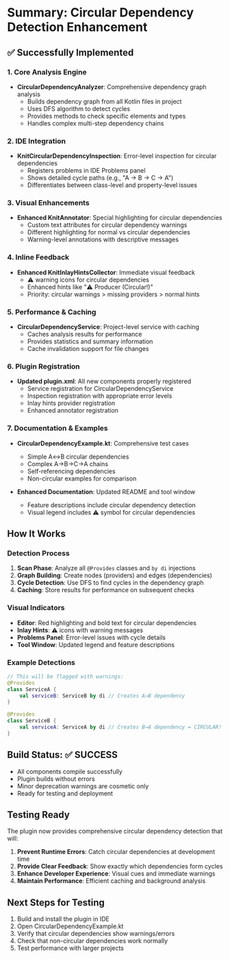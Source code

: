 # Summary: Circular Dependency Detection Enhancement

## ✅ Successfully Implemented

### 1. Core Analysis Engine

- **CircularDependencyAnalyzer**: Comprehensive dependency graph analysis
  - Builds dependency graph from all Kotlin files in project
  - Uses DFS algorithm to detect cycles
  - Provides methods to check specific elements and types
  - Handles complex multi-step dependency chains

### 2. IDE Integration

- **KnitCircularDependencyInspection**: Error-level inspection for circular dependencies
  - Registers problems in IDE Problems panel
  - Shows detailed cycle paths (e.g., "A → B → C → A")
  - Differentiates between class-level and property-level issues

### 3. Visual Enhancements

- **Enhanced KnitAnnotator**: Special highlighting for circular dependencies
  - Custom text attributes for circular dependency warnings
  - Different highlighting for normal vs circular dependencies
  - Warning-level annotations with descriptive messages

### 4. Inline Feedback

- **Enhanced KnitInlayHintsCollector**: Immediate visual feedback
  - ⚠️ warning icons for circular dependencies
  - Enhanced hints like "⚠️ Producer (Circular!)"
  - Priority: circular warnings > missing providers > normal hints

### 5. Performance & Caching

- **CircularDependencyService**: Project-level service with caching
  - Caches analysis results for performance
  - Provides statistics and summary information
  - Cache invalidation support for file changes

### 6. Plugin Registration

- **Updated plugin.xml**: All new components properly registered
  - Service registration for CircularDependencyService
  - Inspection registration with appropriate error levels
  - Inlay hints provider registration
  - Enhanced annotator registration

### 7. Documentation & Examples

- **CircularDependencyExample.kt**: Comprehensive test cases

  - Simple A↔B circular dependencies
  - Complex A→B→C→A chains
  - Self-referencing dependencies
  - Non-circular examples for comparison

- **Enhanced Documentation**: Updated README and tool window
  - Feature descriptions include circular dependency detection
  - Visual legend includes ⚠️ symbol for circular dependencies

## How It Works

### Detection Process

1. **Scan Phase**: Analyze all `@Provides` classes and `by di` injections
2. **Graph Building**: Create nodes (providers) and edges (dependencies)
3. **Cycle Detection**: Use DFS to find cycles in the dependency graph
4. **Caching**: Store results for performance on subsequent checks

### Visual Indicators

- **Editor**: Red highlighting and bold text for circular dependencies
- **Inlay Hints**: ⚠️ icons with warning messages
- **Problems Panel**: Error-level issues with cycle details
- **Tool Window**: Updated legend and feature descriptions

### Example Detections

```kotlin
// This will be flagged with warnings:
@Provides
class ServiceA {
    val serviceB: ServiceB by di // Creates A→B dependency
}

@Provides
class ServiceB {
    val serviceA: ServiceA by di // Creates B→A dependency = CIRCULAR!
}
```

## Build Status: ✅ SUCCESS

- All components compile successfully
- Plugin builds without errors
- Minor deprecation warnings are cosmetic only
- Ready for testing and deployment

## Testing Ready

The plugin now provides comprehensive circular dependency detection that will:

1. **Prevent Runtime Errors**: Catch circular dependencies at development time
2. **Provide Clear Feedback**: Show exactly which dependencies form cycles
3. **Enhance Developer Experience**: Visual cues and immediate warnings
4. **Maintain Performance**: Efficient caching and background analysis

## Next Steps for Testing

1. Build and install the plugin in IDE
2. Open CircularDependencyExample.kt
3. Verify that circular dependencies show warnings/errors
4. Check that non-circular dependencies work normally
5. Test performance with larger projects
